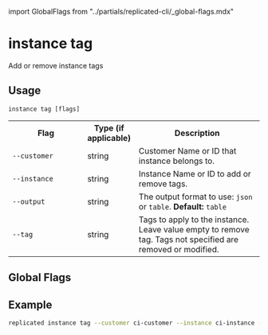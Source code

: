 import GlobalFlags from "../partials/replicated-cli/_global-flags.mdx"

# instance tag

Add or remove instance tags

## Usage

```
instance tag [flags]
```

<table>
  <tr>
    <th width="30%">Flag</th>
    <th width="20%">Type (if applicable)</th>
    <th width="50%">Description</th>
  </tr>
  <tr>
    <td><code>--customer</code></td>
    <td>string</td>
    <td>Customer Name or ID that instance belongs to.</td>
  </tr>
  <tr>
    <td><code>--instance</code></td>
    <td>string</td>
    <td>Instance Name or ID to add or remove tags.</td>
  </tr>
  <tr>
    <td><code>--output</code></td>
    <td>string</td>
    <td>The output format to use: <code>json</code> or <code>table</code>. <strong>Default:</strong> <code>table</code></td>
  </tr>
  <tr>
    <td><code>--tag</code></td>
    <td>string</td>
    <td>Tags to apply to the instance. Leave value empty to remove tag. Tags not specified are removed or modified.</td>
  </tr>
</table>

## Global Flags

<GlobalFlags/>

## Example

```bash
replicated instance tag --customer ci-customer --instance ci-instance --tag tag-to-set=value tag-to-remove=
```

